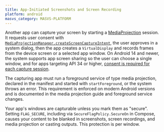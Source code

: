 ```yaml
---
title: App-Initiated Screenshots and Screen Recording
platform: android
masvs_category: MASVS-PLATFORM
---
```


Another app can capture your screen by starting a [MediaProjection](https://developer.android.com/media/grow/media-projection) session. It requests user consent with [`MediaProjectionManager.createScreenCaptureIntent`](https://developer.android.com/reference/android/media/projection/MediaProjectionManager), the user approves in a system dialog, then the app creates a `VirtualDisplay` and records frames from the device screen or a selected app window. On Android 14 and newer, the system supports app screen sharing so the user can choose a single window, and for apps targeting API 34 or higher, [consent is required for each capture session](https://developer.android.com/about/versions/14/behavior-changes-14#media-projection-consent).

The capturing app must run a foreground service of type media projection, declared in the manifest and started with `startForeground`, or the system throws an error. This requirement is enforced on modern Android versions and is documented in the media projection guide and foreground service changes.

Your app's windows are capturable unless you mark them as "secure". Setting `FLAG_SECURE`, including via `SecureFlagPolicy.SecureOn` in Compose, causes your content to be blanked in screenshots, screen recordings, and media projection or casting outputs. This protection is per window.
